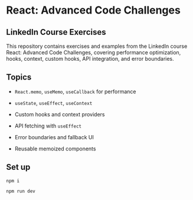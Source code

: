 # React: Advanced Code Challenges

## LinkedIn Course Exercises

This repository contains exercises and examples from the LinkedIn course React: Advanced Code Challenges, covering performance optimization, hooks, context, custom hooks, API integration, and error boundaries.

## Topics

* `React.memo`, `useMemo`, `useCallback` for performance

* `useState`, `useEffect`, `useContext`

* Custom hooks and context providers

* API fetching with `useEffect`

* Error boundaries and fallback UI

* Reusable memoized components

## Set up

```
npm i
```

```
npm run dev
```
